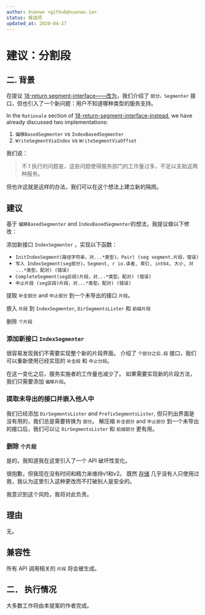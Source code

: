 ```yaml
---
author: Xuanwo <github@xuanwo.io>
status: 候选项
updated_at: 2020-04-27
---
```


# 建议：分割段

## 二. 背景

在提议 [18-return segment-interface——改为]((./18-return-segment-interface-instead.md))，我们介绍了 `部分。Segmenter` 接口，但也引入了一个新问题：用户不知道哪种类型的服务支持。

In the `Rationale` section of [18-return-segment-interface-instead]((./18-return-segment-interface-instead.md)), we have already discussed two implementations:

1. `偏移BasedSegmenter` vs `IndexBasedSegmenter`
2. `WriteSegmentViaIndex` vs `WriteSegmentViaOffset`

我们说：

> 不.1 执行的问题是，这些问题使得服务部门的工作量过多，不足以支助这两种服务。

但也许这就是这样的办法，我们可以在这个想法上建立新的隔阂。

## 建议

基于 `偏移BasedSegmenter` and `IndexBasedSegmenter`的想法，我提议做以下修改：

添加新接口 `IndexSegmenter` ，实现以下函数：

- `InitIndexSegment(路径字符串，对...*类型)。Pair) (seg segment.片段，错误)`
- `写入 IndexSegment(seg部分)。Segment, r io.读者, 索引, int64, 大小, 对 ...*类型。配对) (错误)`
- `CompleteSegment(seg区段)片段，对...*类型。配对) (错误)`
- `中止片段 (seg区段)片段，对...*类型。配对) (错误)`

提取 `补全部分` and `中止部分` 到一个未导出的接口 `片段`。

嵌入 `片段` 到 `IndexSegmenter`, `DirSegmentsLister` 和 `前缀片段`

删除 `个片段`

### 添加新接口 `IndexSegmenter`

很容易发现我们不需要实现整个新的片段界面。 介绍了 `个部分之后.段` 接口，我们可以重新使用已经实现的 `补全段` 和 `中止分段`。

在这一变化之后，服务实施者的工作量也减少了。 如果需要实现新的片段方法，我们只需要添加 `偏移片段`。

### 提取未导出的接口并嵌入他人中

我们已经添加 `DirSegmentsLister` and `PrefixSegmentsLister`, 但只列出界面是没有用的，我们总是需要转换为 `部分`。 解压缩 `补全部分` and `中止部分` 到一个未导出的接口后，我们可以让 `DirSegmentsLister` 和 `前缀部分` 更有用。

### 删除 `个片段`

是的，我知道我在这里引入了一个 API 破坏性变化。

很抱歉，但我现在没有时间和精力来维持v1和v2。 既然 [存储](https://github.com/Xuanwo/storage) 几乎没有人只使用过我，我认为这里引入这种更改而不打破别人是安全的。

我意识到这个风险，我将对此负责。

## 理由

无。

## 兼容性

所有 API 调用相关的 `片段` 将会被生成。

## 二． 执行情况

大多数工作将由本提案的作者完成。
